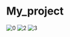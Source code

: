 # My_project

![0](https://user-images.githubusercontent.com/75316867/120266355-aadaed00-c2dc-11eb-804c-680a24a43228.png)
![2](https://user-images.githubusercontent.com/75316867/120266132-399b3a00-c2dc-11eb-86aa-73fc26b1f5b9.png)
![3](https://user-images.githubusercontent.com/75316867/120266136-3b64fd80-c2dc-11eb-8135-2bc302abbd42.png)

